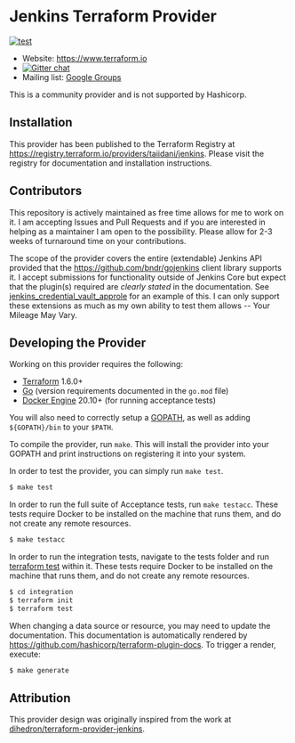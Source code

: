 # Jenkins Terraform Provider

[![test](https://github.com/taiidani/terraform-provider-jenkins/actions/workflows/test.yml/badge.svg)](https://github.com/taiidani/terraform-provider-jenkins/actions/workflows/test.yml)

- Website: https://www.terraform.io
- [![Gitter chat](https://badges.gitter.im/hashicorp-terraform/Lobby.png)](https://gitter.im/hashicorp-terraform/Lobby)
- Mailing list: [Google Groups](http://groups.google.com/group/terraform-tool)

This is a community provider and is not supported by Hashicorp.

## Installation

This provider has been published to the Terraform Registry at https://registry.terraform.io/providers/taiidani/jenkins. Please visit the registry for documentation and installation instructions.

## Contributors

This repository is actively maintained as free time allows for me to work on it. I am accepting Issues and Pull Requests and if you are interested in helping as a maintainer I am open to the possibility. Please allow for 2-3 weeks of turnaround time on your contributions.

The scope of the provider covers the entire (extendable) Jenkins API provided that the https://github.com/bndr/gojenkins client library supports it. I accept submissions for functionality outside of Jenkins Core but expect that the plugin(s) required are _clearly stated_ in the documentation. See [jenkins_credential_vault_approle](https://registry.terraform.io/providers/taiidani/jenkins/latest/docs/resources/credential_vault_approle) for an example of this. I can only support these extensions as much as my own ability to test them allows -- Your Mileage May Vary.

## Developing the Provider

Working on this provider requires the following:

* [Terraform](https://www.terraform.io/downloads.html) 1.6.0+
* [Go](http://www.golang.org) (version requirements documented in the `go.mod` file)
* [Docker Engine](https://docs.docker.com/engine/install/) 20.10+ (for running acceptance tests)

You will also need to correctly setup a [GOPATH](http://golang.org/doc/code.html#GOPATH), as well as adding `${GOPATH}/bin` to your `$PATH`.

To compile the provider, run `make`. This will install the provider into your GOPATH and print instructions on registering it into your system.

In order to test the provider, you can simply run `make test`.

```sh
$ make test
```

In order to run the full suite of Acceptance tests, run `make testacc`. These tests require Docker to be installed on the machine that runs them, and do not create any remote resources.

```sh
$ make testacc
```

In order to run the integration tests, navigate to the tests folder and run [terraform test](https://developer.hashicorp.com/terraform/language/tests) within it. These tests require Docker to be installed on the machine that runs them, and do not create any remote resources.

```sh
$ cd integration
$ terraform init
$ terraform test
```

When changing a data source or resource, you may need to update the documentation. This documentation is automatically rendered by https://github.com/hashicorp/terraform-plugin-docs. To trigger a render, execute:

```sh
$ make generate
```

## Attribution

This provider design was originally inspired from the work at [dihedron/terraform-provider-jenkins](https://github.com/dihedron/terraform-provider-jenkins).
